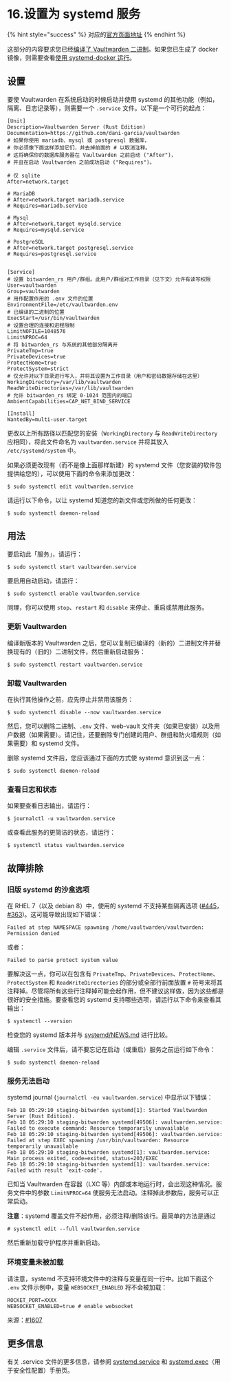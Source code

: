 # 16.设置为 systemd 服务

{% hint style="success" %}
对应的[官方页面地址](https://github.com/dani-garcia/vaultwarden/wiki/Setup-as-a-systemd-service)
{% endhint %}

这部分的内容要求您已经[编译了 Vaultwarden 二进制](../deployment/building-binary.md)。如果您已生成了 docker 镜像，则需要查看[使用 systemd-docker 运行](running-with-systemd-docker.md)。

## 设置 <a href="#setup" id="setup"></a>

要使 Vaultwarden 在系统启动的时候启动并使用 systemd 的其他功能（例如，隔离、日志记录等），则需要一个 `.service` 文件。以下是一个可行的起点：

```systemd
[Unit]
Description=Vaultwarden Server (Rust Edition)
Documentation=https://github.com/dani-garcia/vaultwarden
# 如果你使用 mariadb、mysql 或 postgresql 数据库， 
# 你必须像下面这样添加它们，并去掉前面的 # 以取消注释。
# 这将确保你的数据库服务器在 Vaultwarden 之前启动 ("After")，
# 并且在启动 Vaultwarden 之前成功启动 ("Requires")。

# 仅 sqlite
After=network.target

# MariaDB
# After=network.target mariadb.service
# Requires=mariadb.service

# Mysql
# After=network.target mysqld.service
# Requires=mysqld.service

# PostgreSQL
# After=network.target postgresql.service
# Requires=postgresql.service


[Service]
# 设置 bitwarden_rs 用户/群组。此用户/群组对工作目录（见下文）允许有读写权限
User=vaultwarden
Group=vaultwarden
# 用作配置作用的 .env 文件的位置
EnvironmentFile=/etc/vaultwarden.env
# 已编译的二进制的位置
ExecStart=/usr/bin/vaultwarden
# 设置合理的连接和进程限制
LimitNOFILE=1048576
LimitNPROC=64
# 将 bitwarden_rs 与系统的其他部分隔离开
PrivateTmp=true
PrivateDevices=true
ProtectHome=true
ProtectSystem=strict
# 仅允许对以下目录进行写入，并将其设置为工作目录（用户和密码数据存储在这里）
WorkingDirectory=/var/lib/vaultwarden
ReadWriteDirectories=/var/lib/vaultwarden
# 允许 bitwarden_rs 绑定 0-1024 范围内的端口
AmbientCapabilities=CAP_NET_BIND_SERVICE

[Install]
WantedBy=multi-user.target
```

更改以上所有路径以匹配您的安装（`WorkingDirectory` 与 `ReadWriteDirectory` 应相同），将此文件命名为 `vaultwarden.service` 并将其放入 `/etc/systemd/system` 中。

如果必须更改现有（而不是像上面那样新建）的 systemd 文件（您安装的软件包提供给您的），可以使用下面的命令来添加更改：

```systemd
$ sudo systemctl edit vaultwarden.service
```

请运行以下命令，以让 systemd 知道您的新文件或您所做的任何更改：

```systemd
$ sudo systemctl daemon-reload
```

## 用法 <a href="#usage" id="usage"></a>

要启动此「服务」，请运行：

```systemd
$ sudo systemctl start vaultwarden.service
```

要启用自动启动，请运行：

```systemd
$ sudo systemctl enable vaultwarden.service
```

同理，你可以使用 `stop`、`restart` 和 `disable` 来停止、重启或禁用此服务。

### 更新 Vaultwarden <a href="#updating-bitwarden_rs" id="updating-bitwarden_rs"></a>

编译新版本的 Vaultwarden 之后，您可以复制已编译的（新的）二进制文件并替换现有的（旧的）二进制文件，然后重新启动服务：

```systemd
$ sudo systemctl restart vaultwarden.service
```

### 卸载 Vaultwarden <a href="#uninstalling-bitwarden_rs" id="uninstalling-bitwarden_rs"></a>

在执行其他操作之前，应先停止并禁用该服务：

```systemd
$ sudo systemctl disable --now vaultwarden.service
```

然后，您可以删除二进制、`.env` 文件、web-vault 文件夹（如果已安装）以及用户数据（如果需要）。请记住，还要删除专门创建的用户、群组和防火墙规则（如果需要）和 systemd 文件。

删除 systemd 文件后，您应该通过下面的方式使 systemd 意识到这一点：

```systemd
$ sudo systemctl daemon-reload
```

### 查看日志和状态 <a href="#logging-and-status-view" id="logging-and-status-view"></a>

如果要查看日志输出，请运行：

```systemd
$ journalctl -u vaultwarden.service
```

或查看此服务的更简洁的状态，请运行：

```systemd
$ systemctl status vaultwarden.service
```

## 故障排除 <a href="#troubleshooting" id="troubleshooting"></a>

### 旧版 systemd 的沙盒选项 <a href="#sandboxing-options-with-older-systemd-versions" id="sandboxing-options-with-older-systemd-versions"></a>

在 RHEL 7（以及 debian 8）中，使用的 systemd 不支持某些隔离选项 ([#445](https://github.com/dani-garcia/bitwarden\_rs/issues/445)，[#363](https://github.com/dani-garcia/bitwarden\_rs/issues/363))。这可能导致出现如下错误：

```
Failed at step NAMESPACE spawning /home/vaultwarden/vaultwarden: Permission denied
```

或者：

```
Failed to parse protect system value
```

要解决这一点，你可以在包含有 `PrivateTmp`、`PrivateDevices`、`ProtectHome`、`ProtectSystem` 和 `ReadWriteDirectories` 的部分或全部行前面放置 `#` 符号来将其注释掉。尽管将所有这些行注释掉可能会起作用，但不建议这样做，因为这些都是很好的安全措施。要查看您的 systemd 支持哪些选项，请运行以下命令来查看其输出：

```systemd
$ systemctl --version
```

检查您的 systemd 版本并与 [systemd/NEWS.md](https://github.com/systemd/systemd/blob/master/NEWS) 进行比较。

编辑 `.service` 文件后，请不要忘记在启动（或重启）服务之前运行如下命令：

```systemd
$ sudo systemctl daemon-reload
```

### 服务无法启动 <a href="#service-fails-to-start" id="service-fails-to-start"></a>

systemd journal (`journalctl -eu vaultwarden.service`) 中显示以下错误：

```
Feb 18 05:29:10 staging-bitwarden systemd[1]: Started Vaultwarden Server (Rust Edition).
Feb 18 05:29:10 staging-bitwarden systemd[49506]: vaultwarden.service: Failed to execute command: Resource temporarily unavailable
Feb 18 05:29:10 staging-bitwarden systemd[49506]: vaultwarden.service: Failed at step EXEC spawning /usr/bin/vaultwarden: Resource temporarily unavailable
Feb 18 05:29:10 staging-bitwarden systemd[1]: vaultwarden.service: Main process exited, code=exited, status=203/EXEC
Feb 18 05:29:10 staging-bitwarden systemd[1]: vaultwarden.service: Failed with result 'exit-code'.
```

已知当 Vaultwarden 在容器（LXC 等）内部或本地运行时，会出现这种情况。服务文件中的参数 `LimitNPROC=64` 使服务无法启动。注释掉此参数后，服务可以正常启动。

**注意**：systemd 覆盖文件不起作用，必须注释/删除该行。最简单的方法是通过

```systemd
# systemctl edit --full vaultwarden.service
```

然后重新加载守护程序并重新启动。

### 环境变量未被加载 <a href="#environment-variable-its-not-loaded" id="environment-variable-its-not-loaded"></a>

请注意，systemd 不支持环境文件中的注释与变量在同一行中。比如下面这个 `.env` 文件示例中，变量 `WEBSOCKET_ENABLED` 将不会被加载：

```systemd
ROCKET_PORT=XXXX
WEBSOCKET_ENABLED=true # enable websocket
```

来源：[#1607](https://github.com/dani-garcia/vaultwarden/issues/1607)

## 更多信息 <a href="#more-information" id="more-information"></a>

有关 .service 文件的更多信息，请参阅 [systemd.service](https://www.freedesktop.org/software/systemd/man/systemd.service.html) 和 [systemd.exec](https://www.freedesktop.org/software/systemd/man/systemd.exec.html)（用于安全性配置）手册页。
